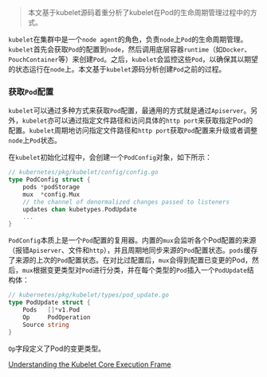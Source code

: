 > 本文基于kubelet源码着重分析了kubelet在Pod的生命周期管理过程中的方式。

`kubelet`在集群中是一个`node agent`的角色，负责`node`上`Pod`的生命周期管理。`kubelet`首先会获取`Pod`的配置到`node`，然后调用底层容器`runtime`（如`Docker`、`PouchContainer`等）来创建`Pod`。之后，`kubelet`会监控这些`Pod`，以确保其以期望的状态运行在`node`上。本文基于`kubelet`源码分析创建`Pod`之前的过程。

### 获取`Pod`配置

`kubelet`可以通过多种方式来获取`Pod`配置，最通用的方式就是通过`Apiserver`。另外，`kubelet`亦可以通过指定文件路径和访问具体的`http port`来获取指定Pod的配置。`kubelet`周期地访问指定文件路径和`http port`获取`Pod`配置来升级或者调整`node`上`Pod`状态。

在`kubelet`初始化过程中，会创建一个`PodConfig`对象，如下所示：

```go
// kubernetes/pkg/kubelet/config/config.go
type PodConfig struct {
    pods *podStorage
    mux  *config.Mux
    // the channel of denormalized changes passed to listeners
    updates chan kubetypes.PodUpdate
    ...
}
```

`PodConfig`本质上是一个`Pod`配置的复用器。内置的`mux`会监听各个Pod配置的来源（报错`Apiserver`、文件和`http`），并且周期地同步来源的`Pod`配置状态。`pods`缓存了来源的上次的`Pod`配置状态。在对比过配置后，`mux`会得到配置已变更的Pod，然后，`mux`根据变更类型对`Pod`进行分类，并在每个类型的`Pod`插入一个`PodUpdate`结构体：

```go
// kubernetes/pkg/kubelet/types/pod_update.go
type PodUpdate struct {
    Pods   []*v1.Pod
    Op     PodOperation
    Source string
}
```

`Op`字段定义了Pod的变更类型。



[Understanding the Kubelet Core Execution Frame](https://www.alibabacloud.com/blog/understanding-the-kubelet-core-execution-frame_593904)